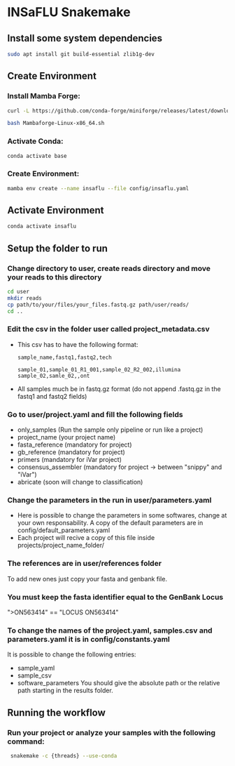 # INSaFLU Snakemake

## Install some system dependencies

   ```bash
   sudo apt install git build-essential zlib1g-dev
   ```

## Create Environment

### Install Mamba Forge:

   ```bash
   curl -L https://github.com/conda-forge/miniforge/releases/latest/download/Mambaforge-Linux-x86_64.sh -o Mambaforge-Linux-x86_64.sh
   ```

   ```bash
   bash Mambaforge-Linux-x86_64.sh
   ```

### Activate Conda:

   ```bash
   conda activate base
   ```

### Create Environment:

   ```bash
   mamba env create --name insaflu --file config/insaflu.yaml
   ```

## Activate Environment
   ```bash 
   conda activate insaflu
   ```

## Setup the folder to run

### Change directory to user, create reads directory and move your reads to this directory
   ```bash
   cd user
   mkdir reads
   cp path/to/your/files/your_files.fastq.gz path/user/reads/
   cd ..
   ```
### Edit the csv in the folder user called project_metadata.csv
   - This csv has to have the following format:
      ```csv 
      sample_name,fastq1,fastq2,tech
      
      sample_01,sample_01_R1_001,sample_02_R2_002,illumina
      sample_02,samle_02,,ont
      ```
   - All samples much be in fastq.gz format (do not append .fastq.gz in the fastq1 and fastq2 fields)
### Go to user/project.yaml and fill the following fields
 - only_samples (Run the sample only pipeline or run like a project)
 - project_name (your project name)
 - fasta_reference (mandatory for project)
 - gb_reference (mandatory for project)
 - primers (mandatory for iVar project)
 - consensus_assembler (mandatory for project -> between "snippy" and "iVar")
 - abricate (soon will change to classification)

### Change the parameters in the run in user/parameters.yaml
   - Here is possible to change the parameters in some softwares, change at your own responsability. A copy of the default parameters are in config/default_parameters.yaml
   - Each project will recive a copy of this file inside projects/project_name_folder/
### The references are in user/references folder
To add new ones just copy your fasta and genbank file.
### You must keep the fasta identifier equal to the GenBank Locus
   ">ON563414" == "LOCUS ON563414"


### To change the names of the project.yaml, samples.csv and parameters.yaml it is in config/constants.yaml
It is possible to change the following entries:
   - sample_yaml
   - sample_csv
   - software_parameters
You should give the absolute path or the relative path starting in the results folder.

## Running the workflow

### Run your project or analyze your samples with the following command:
   ```bash
    snakemake -c {threads} --use-conda
   ```
